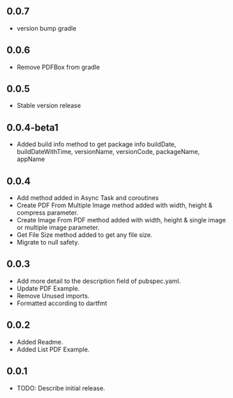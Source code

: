 ## 0.0.7
* version bump gradle
  

## 0.0.6
* Remove PDFBox from gradle

## 0.0.5
* Stable version release

## 0.0.4-beta1

* Added build info method to get package info buildDate, buildDateWithTime, versionName, versionCode, packageName, appName


## 0.0.4

* Add method added in Async Task and coroutines
* Create PDF From Multiple Image method added with width, height & compress parameter.
* Create Image From PDF method added with width, height & single image or multiple image parameter.
* Get File Size method added to get any file size.
* Migrate to null safety.


## 0.0.3

* Add more detail to the description field of pubspec.yaml.
* Update PDF Example.
* Remove Unused imports.
* Formatted according to dartfmt

## 0.0.2

* Added Readme.
* Added List PDF Example.


## 0.0.1

* TODO: Describe initial release.
